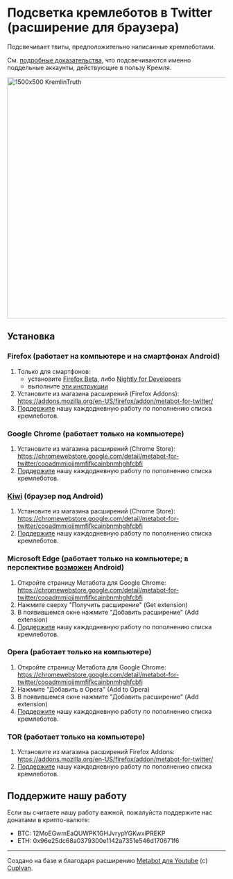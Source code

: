 # Подсветка кремлеботов в Twitter (расширение для браузера)

Подсвечивает твиты, предположительно написанные кремлеботами.

См. [подробные доказательства](https://twitter.com/antibot4navalny/status/1658713744665374722), что подсвечиваются именно поддельные аккаунты, действующие в пользу Кремля.

<img width="556" alt="1500x500 KremlinTruth" src="https://github.com/antibot4navalny/metabot/assets/41168195/27e524d9-3160-4144-89cb-f641e37ca87b">


## Установка

### Firefox (работает на компьютере и на смартфонах Android)
1. Только для смартфонов:
   - установите [Firefox  Beta](https://play.google.com/store/apps/details?id=org.mozilla.firefox_beta),
   либо [Nightly for Developers](https://play.google.com/store/apps/details?id=org.mozilla.fenix)
   - выполните [эти инструкции](https://support.mozilla.org/en-US/kb/extended-add-support)
2. Установите из магазина расширений (Firefox Addons):  
  https://addons.mozilla.org/en-US/firefox/addon/metabot-for-twitter/
3. [Поддержите](#поддержите-нашу-работу) нашу каждодневную работу по пополнению списка кремлеботов.


### Google Chrome (работает только на компьютере)
1. Установите из магазина расширений (Chrome Store):  
  https://chromewebstore.google.com/detail/metabot-for-twitter/cooadmmiojjmmfifkcainbnmhghfcbfi
2. [Поддержите](#поддержите-нашу-работу) нашу каждодневную работу по пополнению списка кремлеботов.


### [Kiwi](https://play.google.com/store/apps/details?id=com.kiwibrowser.browser) (браузер под Android)
1. Установите из магазина расширений (Chrome Store):  
  https://chromewebstore.google.com/detail/metabot-for-twitter/cooadmmiojjmmfifkcainbnmhghfcbfi
2. [Поддержите](#поддержите-нашу-работу) нашу каждодневную работу по пополнению списка кремлеботов.


### Microsoft Edge (работает только на компьютере; в перспективе [возможен](https://9to5google.com/2024/01/31/microsoft-edge-android-extensions/) Android)

1. Откройте страницу Метабота для Google Chrome:  
  https://chromewebstore.google.com/detail/metabot-for-twitter/cooadmmiojjmmfifkcainbnmhghfcbfi
3. Нажмите сверху "Получить расширение" (Get extension)
4. В появившемся окне нажмите "Добавить расширение" (Add extension)
5. [Поддержите](#поддержите-нашу-работу) нашу каждодневную работу по пополнению списка кремлеботов.


### Opera (работает только на компьютере)
1. Откройте страницу Метабота для Google Chrome:  
  https://chromewebstore.google.com/detail/metabot-for-twitter/cooadmmiojjmmfifkcainbnmhghfcbfi
2. Нажмите "Добавить в Opera" (Add to Opera)
3. В появившемся окне нажмите "Добавить расширение" (Add extension)
4. [Поддержите](#поддержите-нашу-работу) нашу каждодневную работу по пополнению списка кремлеботов.


### TOR (работает только на компьютере)
1. Установите из магазина расширений Firefox Addons:  
  https://addons.mozilla.org/en-US/firefox/addon/metabot-for-twitter/
2. [Поддержите](#поддержите-нашу-работу) нашу каждодневную работу по пополнению списка кремлеботов.


## Поддержите нашу работу

Если вы считаете нашу работу важной, пожалуйста поддержите нас донатами в крипто-валюте: 
   - BTC: 12MoEGwmEaQUWPK1GHJvrypYGKwxiPREKP
   - ETH: 0x96e25dc68a0379300e1142a7351e546d170671f6

----
Создано на базе и благодаря расширению [Metabot для Youtube](https://github.com/CupIvan/metabot) (c) [CupIvan](https://github.com/CupIvan).
